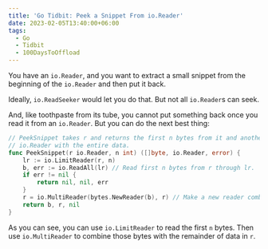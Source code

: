 ```yaml
---
title: 'Go Tidbit: Peek a Snippet From io.Reader'
date: 2023-02-05T13:40:00+06:00
tags:
  - Go
  - Tidbit
  - 100DaysToOffload
---
```


You have an `io.Reader`, and you want to extract a small snippet from the beginning of the `io.Reader` and then put it back.

Ideally, `io.ReadSeeker` would let you do that. But not all `io.Reader`s can seek.

And, like toothpaste from its tube, you cannot put something back once you read it from an `io.Reader`. But you can do the next best thing:

``` go
// PeekSnippet takes r and returns the first n bytes from it and another
// io.Reader with the entire data.
func PeekSnippet(r io.Reader, n int) ([]byte, io.Reader, error) {
	lr := io.LimitReader(r, n)
	b, err := io.ReadAll(lr) // Read first n bytes from r through lr.
	if err != nil {
		return nil, nil, err
	}
	r = io.MultiReader(bytes.NewReader(b), r) // Make a new reader combining the bytes just read and the remaining data in r.
	return b, r, nil
}
```

As you can see, you can use `io.LimitReader` to read the first `n` bytes. Then use `io.MultiReader` to combine those bytes with the remainder of data in `r`.
